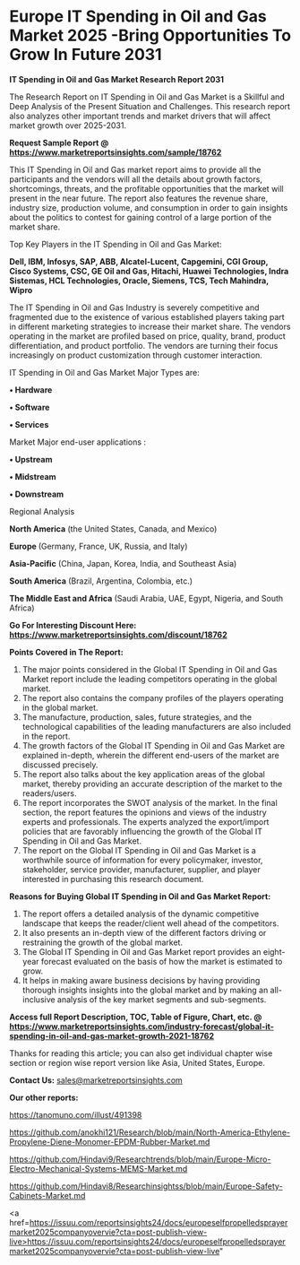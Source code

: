 # Europe IT Spending in Oil and Gas Market 2025 -Bring Opportunities To Grow In Future 2031

<strong>IT Spending in Oil and Gas Market Research Report 2031</strong>

The Research Report on IT Spending in Oil and Gas Market is a Skillful and Deep Analysis of the Present Situation and Challenges. This research report also analyzes other important trends and market drivers that will affect market growth over 2025-2031.

<strong>Request Sample Report @ <a href=https://www.marketreportsinsights.com/sample/18762>https://www.marketreportsinsights.com/sample/18762</a></strong>

This IT Spending in Oil and Gas market report aims to provide all the participants and the vendors will all the details about growth factors, shortcomings, threats, and the profitable opportunities that the market will present in the near future. The report also features the revenue share, industry size, production volume, and consumption in order to gain insights about the politics to contest for gaining control of a large portion of the market share.

Top Key Players in the IT Spending in Oil and Gas Market:

<strong>Dell, IBM, Infosys, SAP, ABB, Alcatel-Lucent, Capgemini, CGI Group, Cisco Systems, CSC, GE Oil and Gas, Hitachi, Huawei Technologies, Indra Sistemas, HCL Technologies, Oracle, Siemens, TCS, Tech Mahindra, Wipro</strong>

The IT Spending in Oil and Gas Industry is severely competitive and fragmented due to the existence of various established players taking part in different marketing strategies to increase their market share. The vendors operating in the market are profiled based on price, quality, brand, product differentiation, and product portfolio. The vendors are turning their focus increasingly on product customization through customer interaction.

IT Spending in Oil and Gas Market Major Types are:

<strong>• Hardware

• Software

• Services</strong>

Market Major end-user applications :

<strong>• Upstream

• Midstream

• Downstream</strong>

Regional Analysis

</u><strong><b>North America</b></strong> (the United States, Canada, and Mexico)

<strong><b>Europe </b></strong>(Germany, France, UK, Russia, and Italy)

<strong><b>Asia-Pacific</b></strong> (China, Japan, Korea, India, and Southeast Asia)

<strong><b>South America</b></strong> (Brazil, Argentina, Colombia, etc.)

<strong><b>The Middle East and Africa</b></strong> (Saudi Arabia, UAE, Egypt, Nigeria, and South Africa)

<strong>Go For Interesting Discount Here: <a href=https://www.marketreportsinsights.com/discount/18762>https://www.marketreportsinsights.com/discount/18762</a></strong>

<strong>Points Covered in The Report:</strong>
<ol>
  <li>The major points considered in the Global IT Spending in Oil and Gas Market report include the leading competitors operating in the global market.</li>
  <li>The report also contains the company profiles of the players operating in the global market.</li>
  <li>The manufacture, production, sales, future strategies, and the technological capabilities of the leading manufacturers are also included in the report.</li>
  <li>The growth factors of the Global IT Spending in Oil and Gas Market are explained in-depth, wherein the different end-users of the market are discussed precisely.</li>
  <li>The report also talks about the key application areas of the global market, thereby providing an accurate description of the market to the readers/users.</li>
  <li>The report incorporates the SWOT analysis of the market. In the final section, the report features the opinions and views of the industry experts and professionals. The experts analyzed the export/import policies that are favorably influencing the growth of the Global IT Spending in Oil and Gas Market.</li>
  <li>The report on the Global IT Spending in Oil and Gas Market is a worthwhile source of information for every policymaker, investor, stakeholder, service provider, manufacturer, supplier, and player interested in purchasing this research document.</li>
</ol>
<strong>Reasons for Buying Global IT Spending in Oil and Gas Market Report:</strong>

<ol>
  <li>The report offers a detailed analysis of the dynamic competitive landscape that keeps the reader/client well ahead of the competitors.</li>
  <li>It also presents an in-depth view of the different factors driving or restraining the growth of the global market.</li>
  <li>The Global IT Spending in Oil and Gas Market report provides an eight-year forecast evaluated on the basis of how the market is estimated to grow.</li>
  <li>It helps in making aware business decisions by having providing thorough insights insights into the global market and by making an all-inclusive analysis of the key market segments and sub-segments.</li>
</ol>
<strong>Access full Report Description, TOC, Table of Figure, Chart, etc. @ <a href=https://www.marketreportsinsights.com/industry-forecast/global-it-spending-in-oil-and-gas-market-growth-2021-18762>https://www.marketreportsinsights.com/industry-forecast/global-it-spending-in-oil-and-gas-market-growth-2021-18762</a></strong>


Thanks for reading this article; you can also get individual chapter wise section or region wise report version like Asia, United States, Europe.

<strong>Contact Us:</strong>
sales@marketreportsinsights.com

<strong>Our other reports:</strong>

<a href=https://tanomuno.com/illust/491398>https://tanomuno.com/illust/491398</a>

<a href=https://github.com/anokhi121/Research/blob/main/North-America-Ethylene-Propylene-Diene-Monomer-EPDM-Rubber-Market.md>https://github.com/anokhi121/Research/blob/main/North-America-Ethylene-Propylene-Diene-Monomer-EPDM-Rubber-Market.md</a>

<a href=https://github.com/Hindavi9/Researchtrends/blob/main/Europe-Micro-Electro-Mechanical-Systems-MEMS-Market.md>https://github.com/Hindavi9/Researchtrends/blob/main/Europe-Micro-Electro-Mechanical-Systems-MEMS-Market.md</a>

<a href=https://github.com/Hindavi8/Researchinsightss/blob/main/Europe-Safety-Cabinets-Market.md>https://github.com/Hindavi8/Researchinsightss/blob/main/Europe-Safety-Cabinets-Market.md</a>

<a href=https://issuu.com/reportsinsights24/docs/europeselfpropelledsprayermarket2025companyovervie?cta=post-publish-view-live>https://issuu.com/reportsinsights24/docs/europeselfpropelledsprayermarket2025companyovervie?cta=post-publish-view-live</a>"
